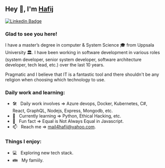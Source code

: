 ## Hey 👋, I'm [Hafij](https://github.com/mail4hafij/)

[![Linkedin Badge](https://img.shields.io/badge/-LinkedIn-0e76a8?style=flat-square&logo=Linkedin&logoColor=white)](https://www.linkedin.com/in/hafij/)

### Glad to see you here! &nbsp; <!-- ![](https://visitor-badge.glitch.me/badge?page_id=mail4hafij.mail4hafij&style=flat-square&color=0088cc) -->

I have a master’s degree in computer & System Science 🎓 from Uppsala University 🏛. I have been working in software development in various roles (system developer, senior system developer, software architecture developer, tech lead, etc.) over the last 10 years.

Pragmatic and I believe that IT is a fantastic tool and there shouldn't be any religion when choosing which technology to use.

<!-- <img align="right" width="375" alt="" src="programmer.png" /> -->

### Daily work and learning:
- 🛠 &nbsp; Daily work involves => Azure devops, Docker, Kubernetes, C#, React, GraphQL, Nodejs, Express, Mongodb, etc.
- 🚀 &nbsp; Currently learning => Python, Ethical Hacking, etc.
- 👾 &nbsp; Fun fact => Equal is Not Always Equal in Javascript.
- 📫 &nbsp; Reach me => mail4hafij@yahoo.com.

### Things I enjoy:

- 💻 &nbsp; Exploring new tech stack.
- 👪 &nbsp; My famiily.
